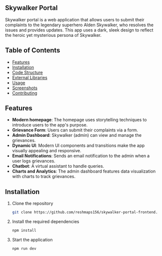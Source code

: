 ## Skywalker Portal

Skywalker portal is a web application that allows users to submit their complaints to the legendary superhero Alden Skywalker, who resolves the issues and provides updates. This app uses a dark, sleek design to reflect the heroic yet mysterious persona of Skywalker.

## Table of Contents
- [Features](#features)
- [Installation](#installation)
- [Code Structure](#code-structure)
- [External Libraries](#external-libraries)
- [Usage](#usage)
- [Screenshots](#screenshots)
- [Contributing](#contributing)

## Features

- **Modern homepage**: The homepage uses storytelling techniques to introduce users to the app's purpose.
- **Grievance Form**: Users can submit their complaints via a form.
- **Admin Dashboard**: Skywalker (admin) can view and manage the grievances.
- **Dynamic UI**: Modern UI components and transitions make the app visually appealing and responsive.
- **Email Notifications**: Sends an email notification to the admin when a user logs grievances.
- **Chatbot**: A virtual assistant to handle queries.
- **Charts and Analytics**: The admin dashboard features data visualization with charts to track grievances.

## Installation

1. Clone the repository
   ```bash
   git clone https://github.com/reshmaps156/skywalker-portal-frontend.git
2. Install the required dependencies
   ```bash
   npm install
3. Start the application
   ```bash
   npm run dev

 